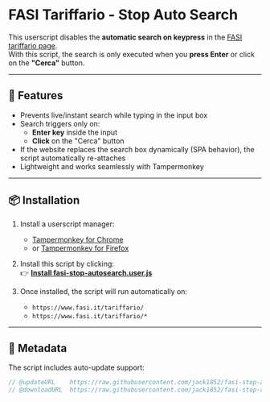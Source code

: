 # FASI Tariffario - Stop Auto Search

This userscript disables the **automatic search on keypress** in the [FASI tariffario page](https://www.fasi.it/tariffario/).  
With this script, the search is only executed when you **press Enter** or click on the **"Cerca"** button.

---

## 🔧 Features
- Prevents live/instant search while typing in the input box  
- Search triggers only on:
  - **Enter key** inside the input  
  - **Click** on the "Cerca" button  
- If the website replaces the search box dynamically (SPA behavior), the script automatically re-attaches  
- Lightweight and works seamlessly with Tampermonkey  

---

## 📦 Installation

1. Install a userscript manager:
   - [Tampermonkey for Chrome](https://tampermonkey.net/?ext=dhdg&browser=chrome)  
   - or [Tampermonkey for Firefox](https://tampermonkey.net/?ext=dhdg&browser=firefox)

2. Install this script by clicking:  
   👉 [**Install fasi-stop-autosearch.user.js**](https://raw.githubusercontent.com/jack1852/fasi-stop-autosearch/main/fasi-stop-autosearch.user.js)

3. Once installed, the script will run automatically on:  
   - `https://www.fasi.it/tariffario/`  
   - `https://www.fasi.it/tariffario/*`

---

## 📜 Metadata
The script includes auto-update support:

```js
// @updateURL    https://raw.githubusercontent.com/jack1852/fasi-stop-autosearch/main/fasi-stop-autosearch.user.js
// @downloadURL  https://raw.githubusercontent.com/jack1852/fasi-stop-autosearch/main/fasi-stop-autosearch.user.js
